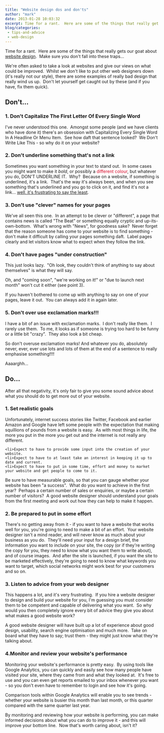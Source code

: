 ```yaml
---
title: "Website design dos and don'ts"
author: "mark"
date: 2013-01-28 10:03:32
excerpt: Time for a rant.  Here are some of the things that really get our goat about website design.  Make sure you don't fall into these traps...
blog/categories: 
 - tips-and-advice
 - web-design
---
```


Time for a rant.  Here are some of the things that really gets our goat about [website design](http://www.tomango.co.uk/creates/web/design/).  Make sure you don't fall into these traps...

We're often asked to take a look at websites and give our views on what could be improved.  Whilst we don't like to put other web designers down (it's really not our style), there are some examples of really bad design that really wind us up.  Don't let yourself get caught out by these (and if you have, fix them quick).

## Don't...


### 1. Don't Capitalize The First Letter Of Every Single Word

I've never understood this one.  Amongst some people (and we have clients who have done it) there's an obsession with Capitalizing Every Single Word In A Headline Or Menu Item.  See how daft that sentence looked?  We Don't Write Like This - so why do it on your website?

### 2. Don't underline something that's not a link

Sometimes you want something in your text to stand out.  In some cases you might want to make it *bold*, or possibly a <span style="color: #d70929;">different colour</span>, but whatever you do, DON'T UNDERLINE IT.  Why?  Because on a website, if something is underlined, it's a link.  That's the way it's always been, and when you see something that's underlined and you go to click on it, and find it's not a link... <span style="text-decoration: underline;">well, it's frustrating to say the least</span>.

### 3. Don't use "clever" names for your pages

We've all seen this one.  In an attempt to be clever or "different", a page that contains news is called "The Beat" or something equally cryptic and up-its-own-bottom.  What's wrong with "News", for goodness sake?  Never forget that the reason someone has come to your website is to find something - don't make it difficult by calling your pages something daft.  Label pages clearly and let visitors know what to expect when they follow the link.

### 4. Don't have pages "under construction"

This just looks lazy.  "Oh look, they couldn't think of anything to say about themselves" is what they will say.

Oh, and "coming soon", "we're working on it!" or "due to launch next month" won't cut it either (see point 3).

If you haven't bothered to come up with anything to say on one of your pages, leave it out.  You can always add it in again later.

### 5. Don't over use exclamation marks!!!

I have a bit of an issue with exclamation marks.  I don't really like them.  I rarely use them.  To me, it looks as if someone is trying too hard to be funny or a little bit "crazy".  They also look a bit cheap.

So don't overuse exclamation marks! And whatever you do, absolutely never, ever, ever use lots and lots of them at the end of a sentence to really emphasise something!!!!

Aaaarghh...

## Do...

After all that negativity, it's only fair to give you some sound advice about what you should do to get more out of your website.

### 1. Set realistic goals

Unfortunately, internet success stories like Twitter, Facebook and earlier Amazon and Google have left some people with the expectation that making squillions of pounds from a website is easy.  As with most things in life, the more you put in the more you get out and the internet is not really any different.

	<li>Expect to have to provide some input into the creation of your website.
	<li>Expect to have to at least take an interest in keeping it up to date and current.
	<li>Expect to have to put in some time, effort and money to market your website and get people to come to it.


Be sure to have measurable goals, so that you can gauge whether your website has been "a success".  What do you want to achieve in the first year?  Perhaps a certain number of sales or enquiries, or maybe a certain number of visitors?  A good website designer should understand your goals from the first meeting and work out how they can help to make it happen.

### 2. Be prepared to put in some effort

There's no getting away from it - if you want to have a website that works well for you, you're going to need to make a bit of an effort.  Your website designer isn't a mind reader, and will never know as much about your business as you do.  They'll need your input for a design brief, the information you want to include on your site, the copy (or if they're writing the copy for you, they need to know what you want them to write about), and of course images.  And after the site is launched, if you want the site to be marketed effectively, they're going to need to know what keywords you want to target, which social networks might work best for your customers and so on.

### 3. Listen to advice from your web designer

This happens a lot, and it's very frustrating.  If you hire a website designer to design and build your website for you, I'm guessing you must consider them to be competent and capable of delivering what you want.  So why would you then completely ignore every bit of advice they give you about what makes a good website work?

A good website designer will have built up a lot of experience about good design, usability, search engine optimisation and much more.  Take on board what they have to say; trust them - they might just know what they're talking about.

### 4.Monitor and review your website's performance

Monitoring your website's performance is pretty easy.  By using tools like Google Analytics, you can quickly and easily see how many people have visited your site, where they came from and what they looked at.  It's free to use and you can even get reports emailed to your inbox whenever you want - so you don't even have to remember to login and see how it's going.

Comparison tools within Google Analytics will enable you to see trends - whether your website is busier this month than last month, or this quarter compared with the same quarter last year.

By monitoring and reviewing how your website is performing, you can make informed decisions about what you can do to improve it - and this will improve your bottom line.  Now that's worth caring about, isn't it?


